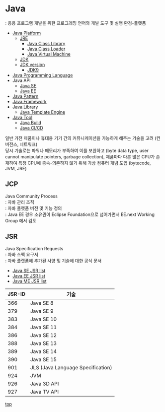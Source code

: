 # Java  
: 응용 프로그램 개발을 위한 프로그래밍 언어와 개발 도구 및 실행 환경-플랫폼    

- [Java Platform](./java-platform.md)
    - [JRE](./java-platform.md#jre)
        - [Java Class Library](./java-class-lib.md)
        - [Java Class Loader](./java-class-loader.md)
        - [Java Virtual Machine](./java-virtual-machine.md)
    - [JDK](./java-platform.md#jdk)
    - [JDK version](./jdk-version.md)
        - [JDK9](./jdk9.md)
- [Java Programming Language](./java-basic/)
- Java API
    - [Java SE](./java-se/)
    - [Java EE](./java-ee/)
- [Java Pattern](./java-pattern/)
- [Java Framework](./java-framework/)
- [Java Library](./java-lib/)
    - [Java Template Engine](./java-lib/template-engine/)
- [Java Tool](./java-tool/)
    - [Java Build](./java-tool/build/)
    - [Java CI/CD](./java-tool/ci-cd/)



일반 가전 제품이나 휴대용 기기 간의 커뮤니케이션을 가능하게 해주는 기술을 고려 (컨버전스, 네트워크)  
당시 기술로는 파워나 메모리가 부족하여 이를 보완하고 (byte data type, user cannot manipulate pointers, garbage collection),
제품마다 다른 많은 CPU가 존재하여 특정 CPU에 종속-의존하지 않기 위해 가상 컴퓨터 개념 도입 (bytecode, JVM, JRE)



## JCP  
Java Community Process  
: 자바 관리 조직   
: 자바 플랫폼 버전 및 기능 정의  
: Java EE 경우 소유권이 Eclipse Foundation으로 넘어가면서 EE.next Working Group 에서 검토   



## JSR
Java Specification Requests    
: 자바 스펙 요구서  
: 자바 플랫폼에 추가된 사양 및 기술에 대한 공식 문서

- [Java SE JSR list](https://www.jcp.org/en/jsr/platform?listBy=2&listByType=platform)
- [Java EE JSR list](https://www.jcp.org/en/jsr/platform?listBy=3&listByType=platform)
- [Java ME JSR list](https://www.jcp.org/en/jsr/platform?listBy=1&listByType=platform)


JSR-ID  | 기술
---|---
366 | Java SE 8
379 | Java SE 9
383 | Java SE 10
384 | Java SE 11
386 | Java SE 12
388 | Java SE 13
389 | Java SE 14
390 | Java SE 15
901 | JLS (Java Language Specification)
924 | JVM
926 | Java 3D API
927 | Java TV API



[top](#)
